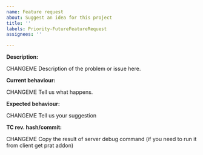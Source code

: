 ```yaml
---
name: Feature request
about: Suggest an idea for this project
title: ''
labels: Priority-FutureFeatureRequest
assignees: ''

---
```


<!--- (**********************************)
      (** Fill in the following fields **)
      (**********************************) --->

**Description:**

CHANGEME Description of the problem or issue here.

**Current behaviour:**

CHANGEME Tell us what happens.


**Expected behaviour:**

CHANGEME Tell us your suggestion


**TC rev. hash/commit:** 

CHANGEME Copy the result of server debug command (if you need to run it from client get prat addon)
